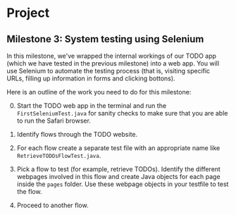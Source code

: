# Project

## Milestone 3: System testing using Selenium

In this milestone, we've wrapped the internal workings of our TODO app (which we have tested in the previous milestone) into a web app. You will use Selenium to automate the testing process (that is, visiting specific URLs, filling up information in forms and clicking bottons).

Here is an outline of the work you need to do for this milestone:

0. Start the TODO web app in the terminal and run the `FirstSeleniumTest.java` for sanity checks to make sure that you are able to run the Safari browser.

1. Identify flows through the TODO website.

2. For each flow create a separate test file with an appropriate name like `RetrieveTODOsFlowTest.java`.

3. Pick a flow to test (for example, retrieve TODOs). Identify the different webpages involved in this flow and create Java objects for each page inside the `pages` folder. Use these webpage objects in your testfile to test the flow. 

4. Proceed to another flow.
